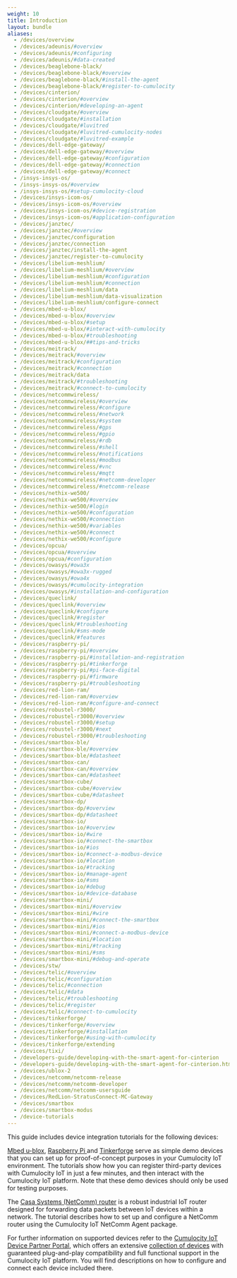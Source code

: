 ```yaml
---
weight: 10
title: Introduction
layout: bundle
aliases:
  - /devices/overview
  - /devices/adeunis/#overview
  - /devices/adeunis/#configuring
  - /devices/adeunis/#data-created
  - /devices/beaglebone-black/
  - /devices/beaglebone-black/#overview
  - /devices/beaglebone-black/#install-the-agent
  - /devices/beaglebone-black/#register-to-cumulocity
  - /devices/cinterion/
  - /devices/cinterion/#overview
  - /devices/cinterion/#developing-an-agent
  - /devices/cloudgate/#overview
  - /devices/cloudgate/#installation
  - /devices/cloudgate/#luvitred
  - /devices/cloudgate/#luvitred-cumulocity-nodes
  - /devices/cloudgate/#luvitred-example
  - /devices/dell-edge-gateway/
  - /devices/dell-edge-gateway/#overview
  - /devices/dell-edge-gateway/#configuration
  - /devices/dell-edge-gateway/#connection
  - /devices/dell-edge-gateway/#connect
  - /insys-insys-os/
  - /insys-insys-os/#overview
  - /insys-insys-os/#setup-cumulocity-cloud
  - /devices/insys-icom-os/
  - /devices/insys-icom-os/#overview
  - /devices/insys-icom-os/#device-registration
  - /devices/insys-icom-os/#application-configuration
  - /devices/janztec/
  - /devices/janztec/#overview
  - /devices/janztec/configuration
  - /devices/janztec/connection
  - /devices/janztec/install-the-agent
  - /devices/janztec/register-to-cumulocity
  - /devices/libelium-meshlium/
  - /devices/libelium-meshlium/#overview
  - /devices/libelium-meshlium/#configuration
  - /devices/libelium-meshlium/#connection
  - /devices/libelium-meshlium/data
  - /devices/libelium-meshlium/data-visualization
  - /devices/libelium-meshlium/configure-connect
  - /devices/mbed-u-blox/
  - /devices/mbed-u-blox/#overview
  - /devices/mbed-u-blox/#setup
  - /devices/mbed-u-blox/#interact-with-cumulocity
  - /devices/mbed-u-blox/#troubleshooting
  - /devices/mbed-u-blox/##tips-and-tricks
  - /devices/meitrack/
  - /devices/meitrack/#overview
  - /devices/meitrack/#configuration
  - /devices/meitrack/#connection
  - /devices/meitrack/data
  - /devices/meitrack/#troubleshooting
  - /devices/meitrack/#connect-to-cumulocity
  - /devices/netcommwireless/
  - /devices/netcommwireless/#overview
  - /devices/netcommwireless/#configure
  - /devices/netcommwireless/#network
  - /devices/netcommwireless/#system
  - /devices/netcommwireless/#gps
  - /devices/netcommwireless/#gpio
  - /devices/netcommwireless/#rdb
  - /devices/netcommwireless/#shell
  - /devices/netcommwireless/#notifications
  - /devices/netcommwireless/#modbus
  - /devices/netcommwireless/#vnc
  - /devices/netcommwireless/#mqtt
  - /devices/netcommwireless/#netcomm-developer
  - /devices/netcommwireless/#netcomm-release
  - /devices/nethix-we500/
  - /devices/nethix-we500/#overview
  - /devices/nethix-we500/#login
  - /devices/nethix-we500/#configuration
  - /devices/nethix-we500/#connection
  - /devices/nethix-we500/#variables
  - /devices/nethix-we500/#connect
  - /devices/nethix-we500/#configure
  - /devices/opcua/
  - /devices/opcua/#overview
  - /devices/opcua/#configuration
  - /devices/owasys/#owa3x
  - /devices/owasys/#owa3x-rugged
  - /devices/owasys/#owa4x
  - /devices/owasys/#cumulocity-integration
  - /devices/owasys/#installation-and-configuration
  - /devices/queclink/
  - /devices/queclink/#overview
  - /devices/queclink/#configure
  - /devices/queclink/#register
  - /devices/queclink/#troubleshooting
  - /devices/queclink/#sms-mode
  - /devices/queclink/#features
  - /devices/raspberry-pi/
  - /devices/raspberry-pi/#overview
  - /devices/raspberry-pi/#installation-and-registration
  - /devices/raspberry-pi/#tinkerforge
  - /devices/raspberry-pi/#pi-face-digital
  - /devices/raspberry-pi/#firmware
  - /devices/raspberry-pi/#troubleshooting
  - /devices/red-lion-ram/
  - /devices/red-lion-ram/#overview
  - /devices/red-lion-ram/#configure-and-connect
  - /devices/robustel-r3000/
  - /devices/robustel-r3000/#overview
  - /devices/robustel-r3000/#setup
  - /devices/robustel-r3000/#next
  - /devices/robustel-r3000/#troubleshooting
  - /devices/smartbox-ble/
  - /devices/smartbox-ble/#overview
  - /devices/smartbox-ble/#datasheet
  - /devices/smartbox-can/
  - /devices/smartbox-can/#overview
  - /devices/smartbox-can/#datasheet
  - /devices/smartbox-cube/
  - /devices/smartbox-cube/#overview
  - /devices/smartbox-cube/#datasheet
  - /devices/smartbox-dp/
  - /devices/smartbox-dp/#overview
  - /devices/smartbox-dp/#datasheet
  - /devices/smartbox-io/
  - /devices/smartbox-io/#overview
  - /devices/smartbox-io/#wire
  - /devices/smartbox-io/#connect-the-smartbox
  - /devices/smartbox-io/#ios
  - /devices/smartbox-io/#connect-a-modbus-device
  - /devices/smartbox-io/#location
  - /devices/smartbox-io/#tracking
  - /devices/smartbox-io/#manage-agent
  - /devices/smartbox-io/#sms
  - /devices/smartbox-io/#debug
  - /devices/smartbox-io/#device-database
  - /devices/smartbox-mini/
  - /devices/smartbox-mini/#overview
  - /devices/smartbox-mini/#wire
  - /devices/smartbox-mini/#connect-the-smartbox
  - /devices/smartbox-mini/#ios
  - /devices/smartbox-mini/#connect-a-modbus-device
  - /devices/smartbox-mini/#location
  - /devices/smartbox-mini/#tracking
  - /devices/smartbox-mini/#sms
  - /devices/smartbox-mini/#debug-and-operate
  - /devices/stw/
  - /devices/telic/#overview
  - /devices/telic/#configuration
  - /devices/telic/#connection
  - /devices/telic/#data
  - /devices/telic/#troubleshooting
  - /devices/telic/#register
  - /devices/telic/#connect-to-cumulocity
  - /devices/tinkerforge/
  - /devices/tinkerforge/#overview
  - /devices/tinkerforge/#installation
  - /devices/tinkerforge/#using-with-cumulocity
  - /devices/tinkerforge/extending
  - /devices/tixi/ 
  - /developers-guide/developing-with-the-smart-agent-for-cinterion
  - /developers-guide/developing-with-the-smart-agent-for-cinterion.html
  - /devices/ublox-2
  - /devices/netcomm/netcomm-release
  - /devices/netcomm/netcomm-developer
  - /devices/netcomm/netcomm-usersguide
  - /devices/RedLion-StratusConnect-MC-Gateway
  - /devices/smartbox
  - /devices/smartbox-modus
  - /device-tutorials
---
```


This guide includes device integration tutorials for the following devices:

[Mbed u-blox](/device-tutorials/mbed-ublox), [Raspberry Pi ](/device-tutorials/raspberry-pi-4) and [Tinkerforge](/device-tutorials/tinkerforge) serve as simple demo devices that you can set up for proof-of-concept purposes in your Cumulocity IoT environment. The tutorials show how you can register third-party devices with Cumulocity IoT in just a few minutes, and then interact with the Cumulocity IoT platform. Note that these demo devices should only be used for testing purposes. 

The [Casa Systems (NetComm) router](/device-tutorials/netcomm-router) is a robust industrial IoT router designed for forwarding data packets between IoT devices within a network. The tutorial describes how to set up and configure a NetComm router using the Cumulocity IoT NetComm Agent package.

For further information on supported devices refer to the [Cumulocity IoT Device Partner Portal](https://devicepartnerportal.softwareag.com/web/#/), which offers an extensive [collection of devices](https://devicepartnerportal.softwareag.com/web/#/devices) with guaranteed plug-and-play compatibility and full functional support in the Cumulocity IoT platform. You will find descriptions on how to configure and connect each device included there.